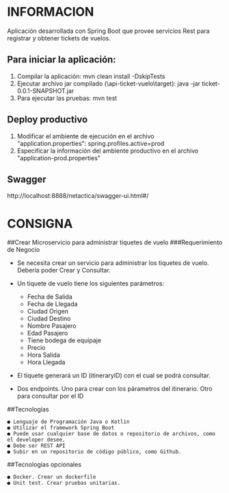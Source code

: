 # INFORMACION

Aplicación desarrollada con Spring Boot que provee servicios Rest para registrar y obtener tickets de vuelos.

## Para iniciar la aplicación:
1. Compilar la aplicación: mvn clean install -DskipTests 
2. Ejecutar archivo jar compilado (\api-ticket-vuelo\target): java -jar ticket-0.0.1-SNAPSHOT.jar
3. Para ejecutar las pruebas: mvn test

## Deploy productivo
1. Modificar el ambiente de ejecución en el archivo "application.properties": spring.profiles.active=prod
2. Especificar la información del ambiente productivo en el archivo "application-prod.properties"

## Swagger
http://localhost:8888/netactica/swagger-ui.html#/


# CONSIGNA 

##Crear Microservicio para administrar tiquetes de vuelo
###Requerimiento de Negocio

- Se necesita crear un servicio para administrar los tiquetes de vuelo. Debería poder Crear y Consultar.
- Un tiquete de vuelo tiene los siguientes parámetros:

	- Fecha de Salida
	- Fecha de Llegada
	- Ciudad Origen
	- Ciudad Destino	
	- Nombre Pasajero
	- Edad Pasajero
	- Tiene bodega de equipaje
	- Precio
	- Hora Salida
	- Hora Llegada

- El tiquete generará un ID (itineraryID) con el cual se podrá consultar.
- Dos endpoints. Uno para crear con los párametros del itinerario. Otro para consultar por el ID

##Tecnologías

	● Lenguaje de Programación Java o Kotlin
	● Utilizar el framework Spring Boot
	● Puede usar cualquier base de datos o repositorio de archivos, como el developer desee.
	● Debe ser REST API
	● Subir en un repositorio de código público, como Github.

##Tecnologías opcionales

	● Docker. Crear un dockerfile
	● Unit test. Crear pruebas unitarias.